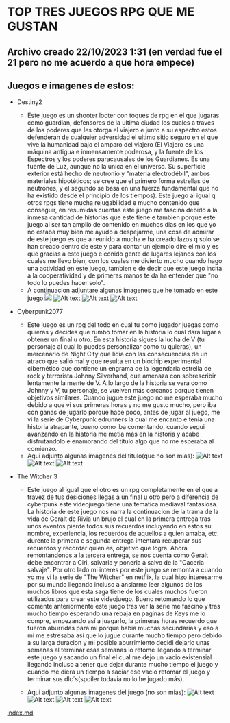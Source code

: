 # TOP TRES JUEGOS RPG QUE ME GUSTAN
## Archivo creado 22/10/2023 1:31 (en verdad fue el 21 pero no me acuerdo a que hora empece)

## Juegos e imagenes de estos:

- Destiny2
   - Este juego es un shooter looter con toques de rpg en el que jugaras como guardian, defensores de la ultima ciudad los cuales a traves de los poderes que les otorga el viajero e junto a su espectro estos defenderan de cualquier adversidad el ultimo sitio seguro en el que vive la humanidad bajo el amparo del viajero (El Viajero es una máquina antigua e inmensamente poderosa, y la fuente de los Espectros y los poderes paracausales de los Guardianes. Es una fuente de Luz, aunque no la única en el universo. Su superficie exterior está hecho de neutronio y "materia electrodébil", ambos materiales hipotéticos; se cree que el primero forma estrellas de neutrones, y el segundo se basa en una fuerza fundamental que no ha existido desde el principio de los tiempos). Este juego al igual q otros rpgs tiene mucha rejugabilidad e mucho contenido que conseguir, en resumidas cuentas este juego me fascina debido a la inmesa cantidad de historias que este tiene e tambien porque este juego al ser tan amplio de contenido en muchos dias en los que yo no estaba muy bien me ayudo a despejarme, una cosa de admirar de este juego es que a reunido a mucha e ha creado lazos q solo se han creado dentro de este y para contar un ejemplo dire el mio y es que gracias a este juego e conido gente de lugares lejanos con los cuales me llevo bien, con los cuales me divierto mucho cuando hago una actividad en este juego, tambien e de decir que este juego incita a la cooperatividad y de primeras manos te da ha entender que "no todo lo puedes hacer solo".
   - A continuacion adjuntare algunas imagenes que he tomado en este juego:![](image.png)
   ![Alt text](image-1.png) ![Alt text](image-2.png) ![Alt text](image-3.png)
    


- Cyberpunk2077
  - Este juego es un rpg del todo en cual tu como jugador juegas como quieras y decides que rumbo tomar en la historia lo cual dara lugar a obtener un final u otro. En esta historia sigues la lucha de V (tu personaje al cual lo puedes personalizar como tu quieras), un mercenario de Night City que lidia con las consecuencias de un atraco que salió mal y que resulta en un biochip experimental cibernético que contiene un engrama de la legendaria estrella de rock y terrorista Johnny Silverhand, que amenaza con sobrescribir lentamente la mente de V. A lo largo de la historia se vera como Johnny y V, tu personaje, se vuelven más cercanos porque tienen objetivos similares. Cuando jugue este juego no me esperaba mucho debido a que vi sus primeras horas y no me gusto mucho, pero iba con ganas de jugarlo porque hace poco, antes de jugar al juego, me vi la serie de Cyberpunk edrunners la cual me encanto e tenia una historia atrapante, bueno como iba comentando, cuando segui avanzando en la hiatoria me metia más en la historia y acabe disfrutandolo e enamorando del titulo algo que no me esperaba al comienzo.
   - Aqui adjunto algunas imagenes del titulo(que no son mias): 
   ![Alt text](illo.png) 
   ![Alt text](image-4.png)
    ![Alt text](image-5.png)



- The Witcher 3
  - Este juego al igual que el otro es un rpg completamente en el que a travez de tus desiciones llegas a un final u otro pero a diferencia de cyberpunk este videojuego tiene una tematica mediaval fantasiosa. La historia de este juego nos narra la continuacion de la trama de la vida de Geralt de Rivia un brujo el cual en la primera entrega tras unos eventos pierde todos sus recuerdos incluyendo en estos su nombre, experiencia, los recuerdos de aquellos a quien amaba, etc. durente la primera e segunda entrega intentara recuperar sus recuerdos y recordar quien es, objetivo que logra. Ahora remontandonos a la tercera entrega, se nos cuenta como Geralt debe encontrar a Ciri, salvarla y ponerla a salvo de la "Caceria salvaje". Por otro lado mi interes por este juego se remonta a cuando yo me vi la serie de "The Witcher" en netflix, la cual hizo interesarme por su mundo llegando incluso a ansiarme leer algunos de los muchos libros que esta saga tiene de los cuales muchos fueron utilizados para crear este videojuego. Bueno retomando lo que comente anteriormente este juego tras ver la serie me fascino y tras mucho tiempo esperando una rebaja en paginas de Keys me lo compre, empezando así a juagarlo, la primeras horas recuerdo que fueron aburridas para mi porque habia muchas secundarias y eso a mi me estresaba asi que lo jugue durante mucho tiempo pero debido a su larga duracion y mi posible aburrimiento decidi dejarlo unas semanas al terminar esas semanas lo retome llegando a terminar este juego y sacando un final el cual me dejo un vacio existensial llegando incluso a tener que dejar durante mucho tiempo el juego y cuando me diera un tiempo a saciar ese vacio retomar el juego y terminar sus dlc´s(spoiler todavia no lo he jugado más).
  
  - Aqui adjunto algunas imagenes del juego (no son mias):
  ![Alt text](image-6.png)    
  ![Alt text](image-7.png)
  ![Alt text](image-8.png)
  ![Alt text](image-9.png)

[index.md](../index.md)